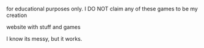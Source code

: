 
for educational purposes only. I DO NOT claim any of these games to be my creation


website with stuff and games

I know its messy, but it works.
